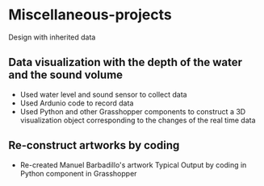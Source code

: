 # Miscellaneous-projects
Design with inherited data

## Data visualization with the depth of the water and the sound volume
* Used water level and sound sensor to collect data
* Used Ardunio code to record data
* Used Python and other Grasshopper components to construct a 3D visualization object corresponding to the changes of the real time data

## Re-construct artworks by coding
* Re-created Manuel Barbadillo's artwork Typical Output by coding in Python component in Grasshopper
